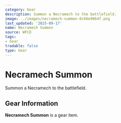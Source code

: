 ```yaml
---
category: Gear
description: Summon a Necramech to the battlefield.
image: ../images/necramech-summon-0c66e9064f.png
last_updated: '2025-09-17'
name: Necramech Summon
source: WFCD
tags:
- Gear
tradable: false
type: Gear
---
```


# Necramech Summon

Summon a Necramech to the battlefield.

## Gear Information

**Necramech Summon** is a gear item.

